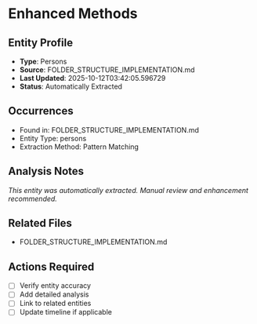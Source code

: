 # Enhanced Methods

## Entity Profile
- **Type**: Persons
- **Source**: FOLDER_STRUCTURE_IMPLEMENTATION.md
- **Last Updated**: 2025-10-12T03:42:05.596729
- **Status**: Automatically Extracted

## Occurrences
- Found in: FOLDER_STRUCTURE_IMPLEMENTATION.md
- Entity Type: persons
- Extraction Method: Pattern Matching

## Analysis Notes
*This entity was automatically extracted. Manual review and enhancement recommended.*

## Related Files
- FOLDER_STRUCTURE_IMPLEMENTATION.md

## Actions Required
- [ ] Verify entity accuracy
- [ ] Add detailed analysis
- [ ] Link to related entities
- [ ] Update timeline if applicable

